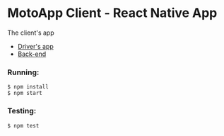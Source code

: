 # MotoApp Client - React Native App

The client's app

* [Driver's app](https://github.com/mdelclaro/motoappdriver-mobile)
* [Back-end](https://github.com/mdelclaro/motoapp-backend)

### Running:
``` 
$ npm install 
$ npm start
```
### Testing:
```
$ npm test
```
